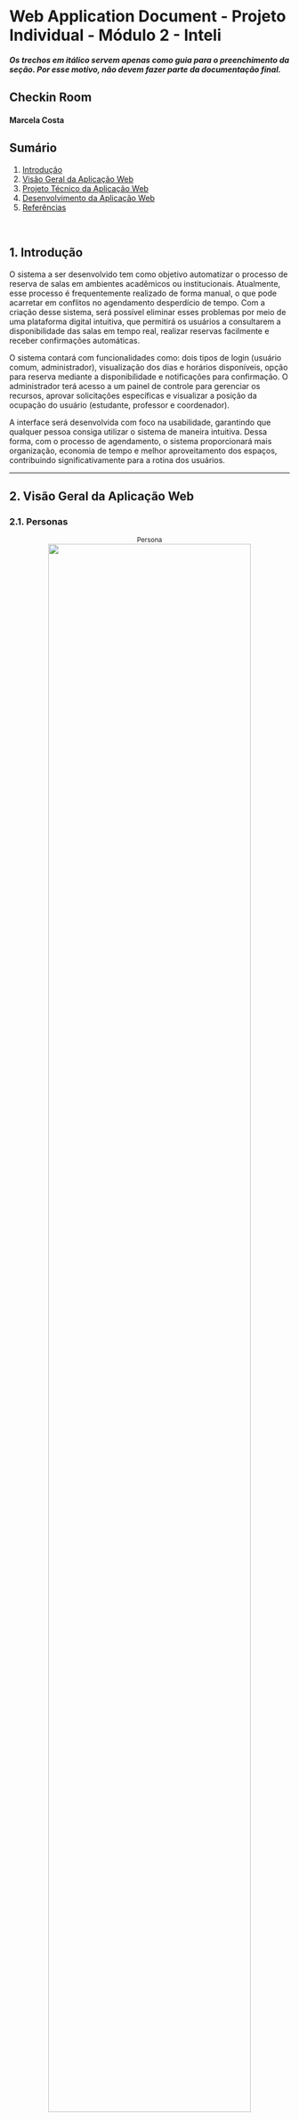 # Web Application Document - Projeto Individual - Módulo 2 - Inteli

**_Os trechos em itálico servem apenas como guia para o preenchimento da seção. Por esse motivo, não devem fazer parte da documentação final._**

## Checkin Room

#### Marcela Costa

## Sumário

1. [Introdução](#c1)  
2. [Visão Geral da Aplicação Web](#c2)  
3. [Projeto Técnico da Aplicação Web](#c3)  
4. [Desenvolvimento da Aplicação Web](#c4)  
5. [Referências](#c5)  

<br>

## <a name="c1"></a>1. Introdução
O sistema a ser desenvolvido tem como objetivo automatizar o processo de reserva de salas em ambientes acadêmicos ou institucionais. Atualmente, esse processo é frequentemente realizado de forma manual, o que pode acarretar em conflitos no agendamento desperdício de tempo. Com a criação desse sistema, será possível eliminar esses problemas por meio de uma plataforma digital intuitiva, que permitirá os usuários a consultarem a disponibilidade das salas em tempo real, realizar reservas facilmente e receber confirmações automáticas.

O sistema contará com funcionalidades como: dois tipos de login (usuário comum, administrador), visualização dos dias e horários disponíveis, opção para reserva mediante a disponibilidade e notificações para confirmação. O administrador terá acesso a um painel de controle para gerenciar os recursos, aprovar solicitações específicas e visualizar a posição da ocupação do usuário (estudante, professor e coordenador).

A interface será desenvolvida com foco na usabilidade, garantindo que qualquer pessoa consiga utilizar o sistema de maneira intuitiva. Dessa forma, com o processo de agendamento, o sistema proporcionará mais organização, economia de tempo e melhor aproveitamento dos espaços, contribuindo significativamente para a rotina dos usuários.

---

## <a name="c2"></a>2. Visão Geral da Aplicação Web

### 2.1. Personas

<div align="center">
  <sub>Persona</sub><br>
  <img src="assets/persona-PI.png" width="85%">
</div>

### 2.2. User Stories

**US01**  
Como estudante universitário, quero visualizar a disponibilidade das salas, para que eu possa escolher o melhor horário para estudar ou reunir meu grupo.

**US02**  
Como estudante universitário, quero poder reservar uma sala com antecedência, para que eu possa organizar a minha rotina de acordo com as minhas necessidades.

**US03**  
Como administrador, quero acessar o painel de controle, para que eu possa checar e aprovar as reservas para o uso das salas.

### Análise INVEST da User Story Prioritária

**US01 – Como estudante universitário, quero visualizar a disponibilidade das salas, para que eu possa escolher o melhor horário para estudar ou reunir meu grupo.**

- **I (Independente):** A história pode ser implementada separadamente da funcionalidade de reserva ou gestão administrativa.  
- **N (Negociável):** O formato de visualização (lista, calendário, etc.) pode ser ajustado conforme as necessidades dos usuários.  
- **V (Valiosa):** Permite que os estudantes escolham o melhor horário sem depender de terceiros, organizando melhor sua rotina.  
- **E (Estimável):** O escopo é claro e pode ser estimado pela equipe de desenvolvimento.  
- **S (Pequena):** Foca apenas na exibição da disponibilidade, sendo pequena e rápida de implementar.  
- **T (Testável):** Pode ser testada ao verificar se os horários livres estão sendo exibidos corretamente.

---

## <a name="c3"></a>3. Projeto da Aplicação Web

### 3.1. Modelagem do banco de dados

O modelo relacional a seguir apresenta a estrutura das tabelas do sistema de reserva de salas, com seus respectivos campos e relacionamentos. O sistema foi modelado para garantir integridade referencial, evitar conflitos de agendamento e permitir notificações automáticas aos usuários.

<div align="center">
  <sub>Modelo Relacional</sub><br>
  <img src="assets/modelo-banco.png" width="85%">
</div>

#### Relações entre tabelas:

- **usuarios** → contém as informações de login e perfil dos usuários
- **salas** → define os ambientes disponíveis para reserva
- **horarios** → representa os horários fixos por sala e dia da semana
- **reservas** → associa usuários, salas, datas e horários em pedidos de reserva
- **notificacoes** → envia mensagens relacionadas ao status das reservas

As ligações entre tabelas utilizam chaves estrangeiras (`id_usuario`, `id_sala`, `id_horario`, `id_reserva`) para garantir consistência dos dados e facilitar o cruzamento de informações.

---

### Modelo Físico – Script SQL

Abaixo está o schema do banco de dados em SQL, que pode ser executado em Supabase ou PostgreSQL:

```sql
CREATE TABLE usuarios (
  id_usuario SERIAL PRIMARY KEY,
  nm_usuario TEXT NOT NULL,
  email_usuario TEXT UNIQUE NOT NULL,
  ocupacao_usuario TEXT NOT NULL CHECK (ocupacao_usuario IN ('aluno', 'professor', 'coordenador', 'recepcao')),
  senha_usuario TEXT NOT NULL
);

CREATE TABLE salas (
  id_sala SERIAL PRIMARY KEY,
  nm_sala TEXT NOT NULL
);

CREATE TABLE horarios (
  id_horario SERIAL PRIMARY KEY,
  id_sala INT REFERENCES salas(id_sala) ON DELETE CASCADE,
  horario_inicio TIME NOT NULL,
  horario_fim TIME NOT NULL,
  dia_semana TEXT NOT NULL CHECK (dia_semana IN ('segunda', 'terça', 'quarta', 'quinta', 'sexta', 'sábado', 'domingo'))
);

CREATE TABLE reservas (
  id_reserva SERIAL PRIMARY KEY,
  id_usuario INT REFERENCES usuarios(id_usuario) ON DELETE CASCADE,
  id_sala INT REFERENCES salas(id_sala) ON DELETE CASCADE,
  data_reserva DATE NOT NULL,
  id_horario INT REFERENCES horarios(id_horario) ON DELETE CASCADE,
  status_reserva TEXT NOT NULL CHECK (status_reserva IN ('pendente', 'aprovada', 'rejeitada'))
);

CREATE TABLE notificacoes (
  id_notificacao SERIAL PRIMARY KEY,
  id_usuario INT REFERENCES usuarios(id_usuario) ON DELETE CASCADE,
  id_reserva INT REFERENCES reservas(id_reserva) ON DELETE CASCADE,
  mensagem_notificacao TEXT NOT NULL,
  visualizada_notificacao BOOLEAN DEFAULT FALSE,
  data_notificacao TIMESTAMP DEFAULT CURRENT_TIMESTAMP
);
```

### 3.1.1 BD e Models

O sistema utiliza um banco de dados relacional PostgreSQL hospedado na plataforma Supabase. Os dados do sistema estão organizados em tabelas com as seguintes entidades principais:

#### 🧾 Entidades do Banco de Dados

- **usuarios**
  - `id_usuario` (PK): Identificador único do usuário
  - `nome`: Nome completo
  - `email_usuario`: Email do usuário (único)
  - `senha_usuario`: Senha em texto plano (sem criptografia para fins de prototipagem)
  - `ocupacao_usuario`: Pode ser `aluno`, `professor`, `coordenador` ou `recepcao`

- **salas**
  - `id_sala` (PK): Identificador da sala
  - `nm_sala`: Nome ou número da sala (ex: Sala 1, Sala 2...)

- **horarios**
  - `id_horario` (PK): Identificador do horário
  - `dia_semana`: Dia da semana (opcional para futuras versões)
  - `horario_inicio`: Horário de início (ex: 08:00:00)
  - `horario_fim`: Horário de término (ex: 09:00:00)

- **reservas**
  - `id_reserva` (PK): Identificador da reserva
  - `id_usuario` (FK): Referência ao usuário que fez a reserva
  - `id_sala` (FK): Sala reservada
  - `data_reserva`: Data da reserva
  - `id_horario` (FK): Horário reservado
  - `status_reserva`: Pode ser `pendente`, `aprovada` ou `rejeitada`

- **notificacoes**
  - `id_notificacao` (PK): Identificador da notificação
  - `id_usuario` (FK): Usuário que receberá a notificação
  - `id_reserva` (FK): Reserva relacionada
  - `mensagem_notificacao`: Texto da notificação (ex: "Sua reserva foi aprovada")
  - `visualizada_notificacao`: Booleano que indica se a notificação já foi lida
  - `data_criacao`: Data/hora em que a notificação foi criada

#### ✅ Models com Validação (Joi)

Além da modelagem no banco de dados, o sistema implementa validações em nível de aplicação por meio da biblioteca `Joi`. Os arquivos de validação estão localizados na pasta `models/`:

- `usuarioModel.js`: Valida nome, email, senha e ocupação
- `reservaModel.js`: Valida id da sala, horário, data e status
- `notificacaoModel.js`: Valida id do usuario, id da reserva, mensagem de notificacao, visualizacao e data

### 3.2 Arquitetura

O sistema web segue uma arquitetura baseada no padrão **MVC estendido**, com separação clara entre as responsabilidades das camadas. A arquitetura foi adaptada para manter o projeto modular e de fácil manutenção, incorporando camadas intermediárias de **services** e **repositories**.

<div align="center">
  <sub>Diagrama de Arquitetura</sub><br>
  <img src="assets/diagrama-de-arquitetura.png" width="85%"><br>
  <a href="https://www.figma.com/design/rbwxwsD2TCtxKSFSgmsAzJ/Untitled?node-id=0-1&t=ElXLSMoT2ghOvWdu-1" target="_blank">
    <sup>Link Figma</sup>
  </a><br>
</div>

---

#### 🔁 Fluxo de Dados

- **Views**: arquivos `.ejs` localizados na pasta `views/`. São responsáveis por exibir o conteúdo ao usuário e coletar entradas de dados (login, cadastro, reservas, etc).

- **Controllers**: recebem requisições HTTP, processam os dados de entrada, chamam os serviços adequados e retornam a resposta. Também gerenciam o fluxo entre views e regras de negócio.

- **Services**: camadas intermediárias que concentram a lógica de negócio. Realizam validações, processam regras, organizam dados e acionam os repositórios quando necessário.

- **Repositories**: são responsáveis por executar diretamente as queries no banco de dados PostgreSQL (via Supabase), de forma organizada e desacoplada da lógica de negócio.

- **Models**: usam a biblioteca `Joi` para validar os dados de entrada antes que cheguem ao banco de dados.

- **Banco de Dados**: hospedado no **Supabase**, armazena entidades como `usuarios`, `reservas`, `notificacoes`, `salas` e `horarios`.

---

#### 📌 Resumo dos fluxos principais

- **Login e Cadastro**: dados entram via `login.ejs` e `cadastro.ejs`, passam pelo `UsuarioController`, são validados via `usuarioModel` e persistidos via `usuarioRepository`.

- **Reserva de Salas**: o `ReservaController` exibe horários disponíveis, chama `reservaService` para validar conflitos e cria reservas via `reservaRepository`.

- **Painel da Recepção**: o `ReservaController` lista reservas pendentes e envia decisões (aprovar/rejeitar). Essas ações também geram notificações.

- **Notificações**: o `NotificacaoController` acessa notificações do usuário, renderiza na view `notificacoes.ejs` e interage com `notificacaoRepository`.

### 3.3. Wireframes

<div align="center">
  <sub>Wireframe Fluxo do Usuário</sub><br>
  <img src="assets/telas-projeto-individual-usuario.png" width="85%"><br>
  <a href="https://www.figma.com/design/ciAqelvhj4Sv3JKkpFbmJx/telas-projeto-individual?node-id=0-1&t=Wfa7iskOhhJL5R7h-1" target="_blank">
    <sup>Link Figma</sup>
  </a><br>
  <sup>O wireframe do usuário contempla as funcionalidades descritas nas US01 e US02. Através da interface, o estudante pode realizar login, visualizar a disponibilidade das salas por data e horário (US01) e, a partir disso, realizar reservas de forma antecipada com base na sua preferência e necessidade (US02). A tela de cadastro e a de edição de perfil garantem uma personalização da experiência do usuário, enquanto a aba de notificações permite que o usuário acompanhe o status das suas solicitações.</sup>
</div>

<div align="center">
  <sub>Wireframe Fluxo do Administrador</sub><br>
  <img src="assets/telas-projeto-individual-admin.png" width="85%"><br>
    <a href="https://www.figma.com/design/ciAqelvhj4Sv3JKkpFbmJx/telas-projeto-individual?node-id=17-335&p=f" target="_blank">
    <sup>Link Figma</sup>
  </a><br>
  <sup>O wireframe do administrador oferece uma visão centralizada das solicitações de reserva por meio de um painel de controle (US03). Nessa interface, o admin consegue visualizar todos os pedidos de reserva com informações como nome do usuário, sala, horário, data e ocupação para que ele possa priorizar as reservas e evitar conflitos de horário, além de ter a opção de aprovar ou rejeitar as solicitações. A funcionalidade de login e edição de perfil também estão presentes, garantindo segurança e controle de acesso.</sup>
</div>

### 3.4. Guia de Estilos

O guia de estilos do sistema **Checkin Room** foi desenvolvido para garantir consistência visual, acessibilidade e clareza na interação com o usuário. Abaixo estão os principais elementos que compõem o estilo visual da aplicação:

#### ✅ Tipografia

* **Fonte principal:** Utilizada em títulos, botões e textos importantes.
* **Hierarquia:** H1, H2, H3 e parágrafos organizam a informação por importância.

#### ✅ Paleta de Cores

| Cor         | Código    | Uso                                             |
| ----------- | --------- | ----------------------------------------------- |
| Roxo escuro | `#2E2640` | Títulos, ícones e botões principais             |
| Vermelho    | `#E84A4A` | Alertas, botões "Rejeitar", reservas rejeitadas |
| Verde       | `#6EF38D` | Botões "Aceitar", reservas aprovadas            |
| Cinza claro | `#C1ADAD` | Divisores e elementos de apoio                  |
| Branco      | `#FFFFFF` | Fundo e contraste                               |

#### ✅ Ícones

* **Envelope:** Campo de e-mail
* **Pessoa:** Campo de nome
* **Carteira de trabalho:** Campo de ocupação
* **Cadeado:** Campo de senha
* **Lápis:** Editar imagem do perfil
* **Sino:** Acessar notificações
* **✔️ / ❌:** Indicam aprovação ou rejeição da reserva

#### ✅ Layout e Estética

* A interface é limpa, com espaçamento adequado e botões grandes e clicáveis.
* Cada componente visual (botões, campos de texto, modais) segue padrões definidos, otimizando a experiência do usuário e facilitando a navegação.

#### 📎 Guia Visual

<div align="center">
  <sub>Guia de Estilos</sub><br>
  <img src="assets/guia-de-estilos.png" width="85%"><br>
  <a href="https://www.figma.com/design/ciAqelvhj4Sv3JKkpFbmJx/telas-projeto-individual?node-id=34-2&p=f" target="_blank">
    <sup>Link Figma</sup>
  </a><br>
</div>

---

### 3.5. Protótipo de alta fidelidade

O protótipo de alta fidelidade foi desenvolvido para representar com precisão a experiência final do usuário na aplicação. Ele contempla todas as interações principais, incluindo o fluxo do usuário comum com: Cadastro, Login, Reservas, Notificaçãoe e Editar Perfil. E também o fluxo do Administrador (recepção), Painel de Controle e Editar Perfil. Com o protótipo de alta fidelidade criado é possível utilizá-lo como base para o desenvolvimento do front-end, facilitando a validação as users stories e garantindo que as implementações sigam o planejamento de usabilidade e identidade visual definidos no guia de estilos.

<div align="center">
  <sub>Protótipo de Alta Qualidade - User</sub><br>
  <img src="assets/prototipo-fluxo-user.png" width="85%"><br>
  <a href="https://www.figma.com/design/ciAqelvhj4Sv3JKkpFbmJx/telas-projeto-individual?node-id=34-2&p=f" target="_blank">
    <sup>Link Figma</sup>
  </a><br>
</div>

<div align="center">
  <sub>Protótipo de Alta Qualidade - Admin</sub><br>
  <img src="assets/prototipo-fluxo-admin.png" width="85%"><br>
  <a href="https://www.figma.com/design/ciAqelvhj4Sv3JKkpFbmJx/telas-projeto-individual?node-id=34-2&p=f" target="_blank">
    <sup>Link Figma</sup>
  </a><br>
</div>

### 3.6 WebAPI e Endpoints

Aqui estão descritos todos os endpoints implementados no sistema Checkin Room. A API segue o padrão RESTful, utilizando o framework **Express** no back-end para receber e processar requisições HTTP. Os endpoints foram organizados por módulo funcional para facilitar a navegação e compreensão. Cada rota trata uma funcionalidade específica, como autenticação, manipulação de reservas ou exibição de notificações ao usuário.

---

#### 🔐 Autenticação e Usuários (`/usuarios`)

| Método | Rota              | Descrição                                     |
|--------|-------------------|-----------------------------------------------|
| POST   | `/usuarios`       | Criação de novo usuário (cadastro)            |
| POST   | `/login`          | Autenticação de usuário (login)               |
| GET    | `/editar-perfil`  | Exibe formulário de edição do perfil          |
| POST   | `/editar-perfil`  | Atualiza os dados do usuário logado           |
| GET    | `/usuarios/:id`   | Retorna os dados de um usuário específico     |
| PUT    | `/usuarios/:id`   | Atualiza dados de um usuário específico       |
| DELETE | `/usuarios/:id`   | Remove um usuário do sistema                  |

---

#### 🏢 Reservas (`/reserva` e `/reservas`)

| Método | Rota                         | Descrição                                       |
|--------|------------------------------|-------------------------------------------------|
| GET    | `/reserva`                   | Exibe o formulário de reserva                   |
| POST   | `/reserva`                   | Cria uma nova reserva de sala                   |
| POST   | `/reserva/disponiveis`       | Lista horários disponíveis para sala e data     |

---

#### 🧾 Painel da Recepção (`/painel-admin`)

| Método | Rota                                | Descrição                               |
|--------|-------------------------------------|-----------------------------------------|
| GET    | `/painel-admin`                     | Exibe reservas pendentes para aprovação |
| POST   | `/reservas/:id/aprovar`             | Aprova a reserva                        |
| POST   | `/reservas/:id/rejeitar`            | Rejeita a reserva                       |

---

#### 🔔 Notificações (`/notificacoes`)

| Método | Rota                | Descrição                                           |
|--------|---------------------|-----------------------------------------------------|
| GET    | `/notificacoes`     | Lista notificações do usuário logado                |

---

> 🔐 **Observação:** o sistema utiliza `express-session` para manter a sessão de login e validar qual usuário está autenticado nas rotas protegidas.

### 3.7 Interface e Navegação (Semana 07)

*Descreva e ilustre aqui o desenvolvimento do frontend do sistema web, explicando brevemente o que foi entregue em termos de código e sistema. Utilize prints de tela para ilustrar.*

---

## <a name="c4"></a>4. Desenvolvimento da Aplicação Web (Semana 8)

### 4.1 Demonstração do Sistema Web (Semana 8)

*VIDEO: Insira o link do vídeo demonstrativo nesta seção*
*Descreva e ilustre aqui o desenvolvimento do sistema web completo, explicando brevemente o que foi entregue em termos de código e sistema. Utilize prints de tela para ilustrar.*

### 4.2 Conclusões e Trabalhos Futuros (Semana 8)

*Indique pontos fortes e pontos a melhorar de maneira geral.*
*Relacione também quaisquer outras ideias que você tenha para melhorias futuras.*



## <a name="c5"></a>5. Referências

_Incluir as principais referências de seu projeto, para que seu parceiro possa consultar caso ele se interessar em aprofundar. Um exemplo de referência de livro e de site:_<br>

---
---
